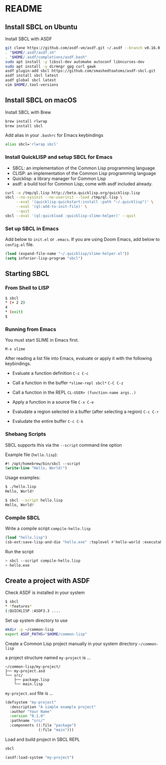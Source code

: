 # README

## Install SBCL on Ubuntu

Install SBCL with ASDF

```bash
git clone https://github.com/asdf-vm/asdf.git ~/.asdf --branch v0.16.0
. "$HOME/.asdf/asdf.sh"
. "$HOME/.asdf/completions/asdf.bash"
sudo apt install -y libssl-dev automake autoconf libncurses-dev
sudo apt install -y dirmngr gpg curl gawk
asdf plugin-add sbcl https://github.com/smashedtoatoms/asdf-sbcl.git
asdf install sbcl latest
asdf global sbcl latest
vim $HOME/.tool-versions
```

## Install SBCL on macOS

Install SBCL with Brew

```bash
brew install rlwrap
brew install sbcl
```

Add alias in your `.bashrc` for Emacs keybindings

```bash
alias sbcl='rlwrap sbcl'
```

### Install QuickLISP and setup SBCL for Emacs

- SBCL: an implementation of the Common Lisp programming language
- CLISP: an implementation of the Common Lisp programming language
- Quicklisp: a library manager for Common Lisp
- asdf: a build tool for Common Lisp; come with asdf included already.

```bash
curl -o /tmp/ql.lisp http://beta.quicklisp.org/quicklisp.lisp
sbcl --no-sysinit --no-userinit --load /tmp/ql.lisp \
     --eval '(quicklisp-quickstart:install :path "~/.quicklisp")' \
     --eval '(ql:add-to-init-file)' \
     --quit
sbcl --eval '(ql:quickload :quicklisp-slime-helper)' --quit
```

### Set up SBCL in Emacs

Add below to `init.el` or `.emacs`.
If you are using Doom Emacs, add below to `config.el` file.

```lisp
(load (expand-file-name "~/.quicklisp/slime-helper.el"))
(setq inferior-lisp-program "sbcl")
```

## Starting SBCL

### From Shell to LISP

```bash
$ sbcl
* (+ 2 2)
4
* (exit)
$
```

### Running from Emacs

You must start SLIME in Emacs first.

`M-x slime`

After reading a list file into Emacs,
evaluate or apply it with the following keybindings.

- Evaluate a function definition
  `C-c C-c`

- Call a function in the buffer `*slime-repl sbcl*`
  `C-C C-z`

- Call a function in the REPL
  `CL-USER> (function-name args..)`

- Apply a function in a source file
  `C-x C-e`

- Evaludate a region selected in a buffer (after selecting a region)
  `C-c C-r`

- Evaludate the entire buffer
  `C-c C-k`

### Shebang Scripts

SBCL supports this via the `--script` command line option

Example file (`hello.lisp`):

```lisp
#! /opt/homebrew/bin/sbcl --script
(write-line "Hello, World!")
```

Usage examples:

```bash
$ ./hello.lisp
Hello, World!

$ sbcl --script hello.lisp
Hello, World!
```

### Compile SBCL

Write a compile script `compile-hello.lisp`

```lisp
(load "hello.lisp")
(sb-ext:save-lisp-and-die "hello.exe" :toplevel #'hello-world :executable t)
```

Run the script

```bash
> sbcl --script compile-hello.lisp
> hello.exe
```

## Create a project with ASDF

Check ASDF is installed in your system

```bash
$ sbcl
* *features*
(:QUICKLISP :ASDF3.3 ....

```

Set up system directory to use

```bash
mkdir -p ~/common-lisp
export ASDF_PATHS="$HOME/common-lisp"
```

Create a Common Lisp project manually
in your system directory `~/common-lisp`

a project structure named `my-project` is ...

```
~/common-lisp/my-project/
├── my-project.asd
└── src/
    ├── package.lisp
    └── main.lisp
```

`my-project.asd` file is ...

```lisp
(defsystem "my-project"
  :description "A simple example project"
  :author "Your Name"
  :version "0.1.0"
  :pathname "src/"
  :components ((:file "package")
               (:file "main")))
```

Load and build project in SBCL REPL

```bash
sbcl
```

```lisp
(asdf:load-system "my-project")
```
